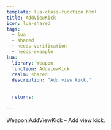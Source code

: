 ```yaml
---
template: lua-class-function.html
title: AddViewKick
icon: lua-shared
tags:
  - lua
  - shared
  - needs-verification
  - needs-example
lua:
  library: Weapon
  function: AddViewKick
  realm: shared
  description: "Add view kick."
  
  
  returns:
    
---
```


<div class="lua__search__keywords">
Weapon:AddViewKick &#x2013; Add view kick.
</div>
